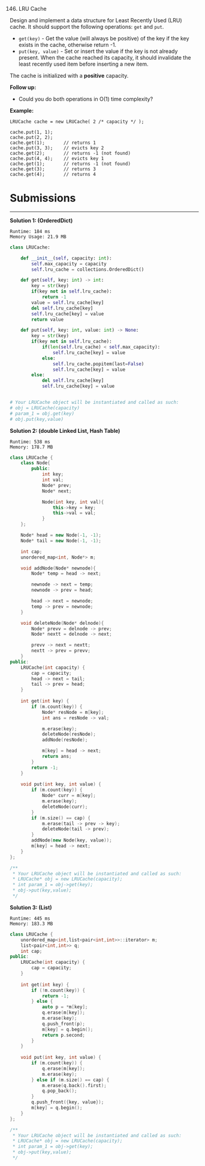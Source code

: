 146. LRU Cache

Design and implement a data structure for Least Recently Used (LRU) cache. It should support the following operations: `get` and `put`.

* `get(key)` - Get the value (will always be positive) of the key if the key exists in the cache, otherwise return -1.
* `put(key, value)` - Set or insert the value if the key is not already present. When the cache reached its capacity, it should invalidate the least recently used item before inserting a new item.

The cache is initialized with a **positive** capacity.

**Follow up:**

* Could you do both operations in O(1) time complexity?

**Example:**
```
LRUCache cache = new LRUCache( 2 /* capacity */ );

cache.put(1, 1);
cache.put(2, 2);
cache.get(1);       // returns 1
cache.put(3, 3);    // evicts key 2
cache.get(2);       // returns -1 (not found)
cache.put(4, 4);    // evicts key 1
cache.get(1);       // returns -1 (not found)
cache.get(3);       // returns 3
cache.get(4);       // returns 4
```

# Submissions
---
**Solution 1: (OrderedDict)**
```
Runtime: 184 ms
Memory Usage: 21.9 MB
```
```python
class LRUCache:

    def __init__(self, capacity: int):
        self.max_capacity = capacity
        self.lru_cache = collections.OrderedDict()

    def get(self, key: int) -> int:
        key = str(key)
        if(key not in self.lru_cache):
            return -1
        value = self.lru_cache[key]
        del self.lru_cache[key]
        self.lru_cache[key] = value
        return value

    def put(self, key: int, value: int) -> None:
        key = str(key)
        if(key not in self.lru_cache):
            if(len(self.lru_cache) < self.max_capacity):
                self.lru_cache[key] = value
            else:
                self.lru_cache.popitem(last=False)
                self.lru_cache[key] = value
        else:
            del self.lru_cache[key]
            self.lru_cache[key] = value


# Your LRUCache object will be instantiated and called as such:
# obj = LRUCache(capacity)
# param_1 = obj.get(key)
# obj.put(key,value)
```

**Solution 2: (double Linked List, Hash Table)**
```
Runtime: 538 ms
Memory: 178.7 MB
```
```c++
class LRUCache {
    class Node{
        public: 
            int key;
            int val;
            Node* prev;
            Node* next;

            Node(int key, int val){
                this->key = key;
                this->val = val;
            }
    };

    Node* head = new Node(-1, -1);
    Node* tail = new Node(-1, -1);

    int cap;
    unordered_map<int, Node*> m;

    void addNode(Node* newnode){
        Node* temp = head -> next;

        newnode -> next = temp;
        newnode -> prev = head;

        head -> next = newnode;
        temp -> prev = newnode;
    }

    void deleteNode(Node* delnode){
        Node* prevv = delnode -> prev;
        Node* nextt = delnode -> next;

        prevv -> next = nextt;
        nextt -> prev = prevv;
    }
public:
    LRUCache(int capacity) {
        cap = capacity;
        head -> next = tail;
        tail -> prev = head;
    }
    
    int get(int key) {
        if (m.count(key)) {
            Node* resNode = m[key];
            int ans = resNode -> val;

            m.erase(key);
            deleteNode(resNode);
            addNode(resNode);

            m[key] = head -> next;
            return ans;
        }
        return -1;
    }
    
    void put(int key, int value) {
        if (m.count(key)) {
            Node* curr = m[key];
            m.erase(key);
            deleteNode(curr);
        }
        if (m.size() == cap) {
            m.erase(tail -> prev -> key);
            deleteNode(tail -> prev);
        }
        addNode(new Node(key, value));
        m[key] = head -> next;
    }
};

/**
 * Your LRUCache object will be instantiated and called as such:
 * LRUCache* obj = new LRUCache(capacity);
 * int param_1 = obj->get(key);
 * obj->put(key,value);
 */
```

**Solution 3: (List)**
```
Runtime: 445 ms
Memory: 183.3 MB
```
```c++
class LRUCache {
    unordered_map<int,list<pair<int,int>>::iterator> m;
    list<pair<int,int>> q;
    int cap;
public:
    LRUCache(int capacity) {
        cap = capacity;
    }
    
    int get(int key) {
        if (!m.count(key)) {
            return -1;
        } else {
            auto p = *m[key];
            q.erase(m[key]);
            m.erase(key);
            q.push_front(p);
            m[key] = q.begin();
            return p.second;
        }
    }
    
    void put(int key, int value) {
        if (m.count(key)) {
            q.erase(m[key]);
            m.erase(key);
        } else if (m.size() == cap) {
            m.erase(q.back().first);
            q.pop_back();
        }
        q.push_front({key, value});
        m[key] = q.begin();
    }
};

/**
 * Your LRUCache object will be instantiated and called as such:
 * LRUCache* obj = new LRUCache(capacity);
 * int param_1 = obj->get(key);
 * obj->put(key,value);
 */
```
